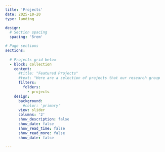 ```yaml
---
title: 'Projects'
date: 2025-10-20
type: landing

design:
  # Section spacing
  spacing: '5rem'

# Page sections
sections:
  
  # Projects grid below
  - block: collection
    content:
      #title: "Featured Projects"
      #text: "Here are a selection of projects that our research group are currently working on."
      filters:
        folders:
          - projects
    design:
      background:
        #color: 'primary'
      view: slider
      columns: '2'
      show_description: false
      show_date: false
      show_read_time: false
      show_read_more: false
      show_date: false

---
```

